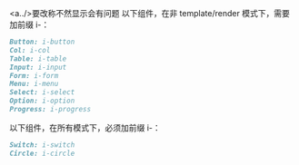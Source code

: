 <a../>要改称<a></a>不然显示会有问题
以下组件，在非 template/render 模式下，需要加前缀 i-：
```markdown
Button: i-button
Col: i-col
Table: i-table
Input: i-input
Form: i-form
Menu: i-menu
Select: i-select
Option: i-option
Progress: i-progress
```
以下组件，在所有模式下，必须加前缀 i-：
```markdown
Switch: i-switch
Circle: i-circle
```